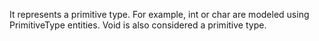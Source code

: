 It represents a primitive type. For example, int or char are modeled using PrimitiveType entities. Void is also considered a primitive type.